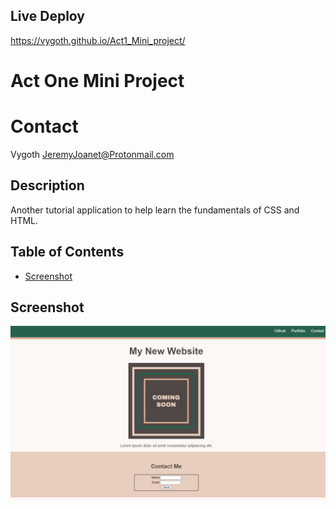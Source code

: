 ## Live Deploy
https://vygoth.github.io/Act1_Mini_project/

# Act One Mini Project

# Contact
Vygoth
JeremyJoanet@Protonmail.com

## Description
Another tutorial application to help learn the fundamentals of CSS and HTML.

## Table of Contents
- [Screenshot](#Screenshot)

## Screenshot
![Screenshot](./assets/images/Actonemini.PNG)
